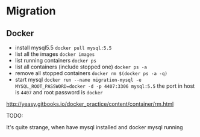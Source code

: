 # Migration

## Docker

- install mysql5.5 `docker pull mysql:5.5`
- list all the images `docker images`
- list running containers `docker ps`
- list all containers (include stopped one) `docker ps -a`
- remove all stopped containers `docker rm $(docker ps -a -q)`
- start mysql `docker run --name migration-mysql -e MYSQL_ROOT_PASSWORD=docker -d -p 4407:3306 mysql:5.5`
  the port in host is `4407` and root password is `docker`

http://yeasy.gitbooks.io/docker_practice/content/container/rm.html

TODO:

It's quite strange, when have mysql installed and docker mysql running